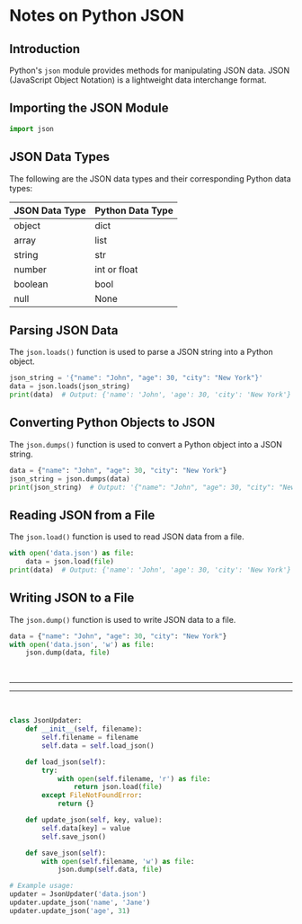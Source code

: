 # Notes on Python JSON

## Introduction
Python's `json` module provides methods for manipulating JSON data. JSON (JavaScript Object Notation) is a lightweight data interchange format.

## Importing the JSON Module
```python
import json
```

## JSON Data Types
The following are the JSON data types and their corresponding Python data types:

| JSON Data Type | Python Data Type |
| --- | --- |
| object | dict |
| array | list |
| string | str |
| number | int or float |
| boolean | bool |
| null | None |

## Parsing JSON Data
The `json.loads()` function is used to parse a JSON string into a Python object.

```python
json_string = '{"name": "John", "age": 30, "city": "New York"}'
data = json.loads(json_string)
print(data)  # Output: {'name': 'John', 'age': 30, 'city': 'New York'}
```

## Converting Python Objects to JSON
The `json.dumps()` function is used to convert a Python object into a JSON string.

```python
data = {"name": "John", "age": 30, "city": "New York"}
json_string = json.dumps(data)
print(json_string)  # Output: '{"name": "John", "age": 30, "city": "New York"}'
```

## Reading JSON from a File
The `json.load()` function is used to read JSON data from a file.

```python
with open('data.json') as file:
    data = json.load(file)
print(data)  # Output: {'name': 'John', 'age': 30, 'city': 'New York'}
```

## Writing JSON to a File
The `json.dump()` function is used to write JSON data to a file.

```python
data = {"name": "John", "age": 30, "city": "New York"}
with open('data.json', 'w') as file:
    json.dump(data, file)
```


<br>

---
---

<br>


```python
class JsonUpdater:
    def __init__(self, filename):
        self.filename = filename
        self.data = self.load_json()

    def load_json(self):
        try:
            with open(self.filename, 'r') as file:
                return json.load(file)
        except FileNotFoundError:
            return {}

    def update_json(self, key, value):
        self.data[key] = value
        self.save_json()

    def save_json(self):
        with open(self.filename, 'w') as file:
            json.dump(self.data, file)

# Example usage:
updater = JsonUpdater('data.json')
updater.update_json('name', 'Jane')
updater.update_json('age', 31)
``` 